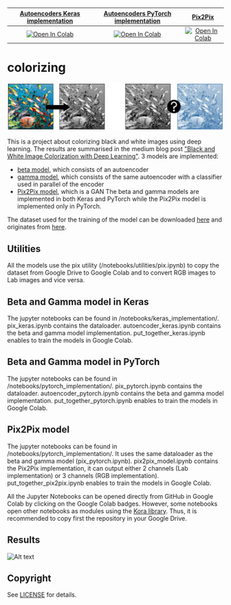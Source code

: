 | [Autoencoders Keras implementation](#beta-and-gamma-model-in-keras) | [Autoencoders PyTorch implementation](#beta-and-gamma-model-in-pytorch) | [Pix2Pix](#pix2pix-model) |
| :---: | :---: | :---: |
|[![Open In Colab](https://colab.research.google.com/assets/colab-badge.svg)](https://colab.research.google.com/github/guilbera/colorizing/blob/main/notebooks/keras_implementation/put_together_keras.ipynb) | [![Open In Colab](https://colab.research.google.com/assets/colab-badge.svg)](https://colab.research.google.com/github/guilbera/colorizing/blob/main/notebooks/pytorch_implementation/put_together_pytorch.ipynb) | [![Open In Colab](https://colab.research.google.com/assets/colab-badge.svg)](https://colab.research.google.com/github/guilbera/colorizing/blob/main/notebooks/pytorch_implementation/put_together_pix2pix.ipynb) |

# colorizing
![Alt text](B&W_color.png?raw=true)

This is a project about colorizing black and white images using deep learning. The results are summarised in the medium blog post ["Black and White Image Colorization with Deep Learning"][1]. 3 models are implemented:
* [beta model][2], which consists of an autoencoder
* [gamma model][2], which consists of the same autoencoder with a classifier used in parallel of the encoder
* [Pix2Pix model][3], which is a GAN
The beta and gamma models are implemented in both Keras and PyTorch while the Pix2Pix model is implemented only in PyTorch. 

The dataset used for the training of the model can be downloaded [here][4] and originates from [here][5].

## Utilities
All the models use the pix utility (/notebooks/utilities/pix.ipynb) to copy the dataset from Google Drive to Google Colab and to convert RGB images to Lab images and vice versa. 

## Beta and Gamma model in Keras
The jupyter notebooks can be found in /notebooks/keras_implementation/. pix_keras.ipynb contains the dataloader. autoencoder_keras.ipynb contains the beta and gamma model implementation. put_together_keras.ipynb enables to train the models in Google Colab.

## Beta and Gamma model in PyTorch
The jupyter notebooks can be found in /notebooks/pytorch_implementation/. pix_pytorch.ipynb contains the dataloader. autoencoder_pytorch.ipynb contains the beta and gamma model implementation. put_together_pytorch.ipynb enables to train the models in Google Colab.

## Pix2Pix model
The jupyter notebooks can be found in /notebooks/pytorch_implementation/. It uses the same dataloader as the beta and gamma model (pix_pytorch.ipynb). pix2pix_model.ipynb contains the Pix2Pix implementation, it can output either 2 channels (Lab implementation) or 3 channels (RGB implementation). put_together_pix2pix.ipynb enables to train the models in Google Colab.

All the Jupyter Notebooks can be opened directly from GitHub in Google Colab by clicking on the Google Colab badges. However, some notebooks open other notebooks as modules using the [Kora library][6]. Thus, it is recommended to copy first the repository in your Google Drive.

## Results
![Alt text](results.png?raw=true)

## Copyright
See [LICENSE](LICENSE) for details.

[1]: https://medium.com/ "Black and White Image Colorization with Deep Learning"
[2]: https://emilwallner.medium.com/colorize-b-w-photos-with-a-100-line-neural-network-53d9b4449f8d "How to colorize black & white photos with just 100 lines of neural network code"
[3]: https://arxiv.org/abs/1611.07004v3 "Image-to-Image Translation with Conditional Adversarial Networks"
[4]: https://drive.google.com/file/d/1hNXR_qPwNKS-z3xNQJ4fWlEWe-zES_nX/view?usp=sharing
[5]: https://www.floydhub.com/emilwallner/projects/color/43/data
[6]: https://medium.com/r/?url=https%3A%2F%2Fpypi.org%2Fproject%2Fkora%2F
